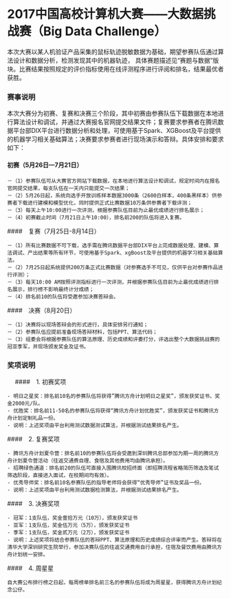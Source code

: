 # 2017中国高校计算机大赛——大数据挑战赛（Big Data Challenge） 

本次大赛以某人机验证产品采集的鼠标轨迹脱敏数据为基础，期望参赛队伍通过算法设计和数据分析，检测发现其中的机器轨迹，
具体赛题描述见“赛题与数据”版块。比赛结果按照规定的评价指标使用在线评测程序进行评阅和排名，结果最优者获胜。

### 赛事说明 


本次大赛分为初赛、复赛和决赛三个阶段，其中初赛由参赛队伍下载数据在本地进行算法设计和调试，并通过大赛报名官网提交结果文件；复赛要求参赛者在腾讯数据平台部DIX平台进行数据分析和处理，可使用基于Spark、XGBoost及平台提供的机器学习相关基础算法；决赛要求参赛者进行现场演示和答辩。具体安排和要求如下：

#### 初赛（5月26日—7月21日）
	－（1）参赛队伍可从大赛官方网站下载数据，在本地进行算法设计和调试，规定时间内在报名官网提交结果，每支队伍在一天内只能提交一次结果；
	－（2）5月26日起，系统向选手开放训练样本数据3000条（2600白样本，400条黑样本）供参赛者下载进行建模和模型优化，同时提供正式比赛数据10万条供参赛者下载评测；
	－（3）每天上午10:00进行一次评测，根据参赛队伍目前为止最优成绩进行排名展示；
	－（4）初赛截止时间（7月21日上午10:00），排名前200的队伍将进入复赛。
	
####　复赛（7月25日-8月14日）

	－（1）所有比赛数据不可下载，选手需在腾讯数据平台部DIX平台上完成数据处理、建模、算法调试、产出结果等所有环节，可使用基于Spark、xgBoost及平台提供的机器学习相关基础算法。
	－（2）7月25日起系统提供200万条正式比赛数据（对参赛选手不可见，仅供平台对参赛作品进行评测）；
	－（3）每天10:00 AM按照评测指标进行一次评测，并根据参赛队伍目前为止最优成绩进行排名展示，排行榜不影响最终计分成绩；
	－（4）排名前10的队伍将受邀参加决赛答辩会。
	
####　决赛（8月20日）

	－（1）决赛将以现场答辩会的形式进行，具体安排另行通知；
	－（2）参赛队伍应提前准备现场答辩材料，包括PPT、算法代码；
	－（3）组委会将根据参赛队伍的算法原理、历史成绩和评委打分，评选出整个大数据挑战赛的冠亚季军，并现场颁发奖金及证书。

### 奖项说明
　
####　1.  初赛奖项　

	- 明日之星奖：排名前10名的参赛队伍将获得”腾讯方舟计划明日之星奖”，颁发获奖证书，奖金2000元/队。
	- 优胜奖：排名前11-50名的参赛队伍将获得“腾讯方舟计划优胜奖”，颁发获奖证书和腾讯方舟计划定制礼品一份。
	- 说明：上述奖项由平台利用测试数据测试算法，并根据测试结果排名产生。

	
####　2.  复赛奖项　

	- 腾讯方舟计划夏令营：排名前10的参赛队伍将会受邀到深圳腾讯总部参加为期一周的腾讯方舟计划夏令营活动（往返交通费自理、食宿及其他费用均由腾讯承担）。
	- 招聘绿色通道：排名前20的队伍可直接入围腾讯校招终面（即招聘流程省略简历筛选及笔试筛选阶段，直接进入面试，在校期间均有效）。
	- 优秀导师奖：排名前10名参赛队伍的指导老师将会获得“优秀导师”证书及奖品一份。
	- 说明：上述奖项由平台利用测试数据检测算法，并根据测试结果排名产生。

	
####　3.  决赛奖项　

	- 冠军：1支队伍，奖金壹拾万元（10万），颁发获奖证书
	- 亚军：1支队伍，奖金伍万元（5万），颁发获奖证书
	- 季军：1支队伍，奖金贰万元（2万），颁发获奖证书
	- 说明：上述奖项将结合参赛队伍的答辩PPT、算法原理和历史成绩综合评审而产生。答辩将在清华大学深圳研究生院举行，参加决赛队伍的往返交通费用自行承担，住宿及餐饮费用由腾讯方舟计划统一安排。
	
####　4. 周星星

	自大赛公布排行榜之日起，每周榜单排名前三名的参赛队伍将成为周星星，获得腾讯方舟计划纪念公仔。

